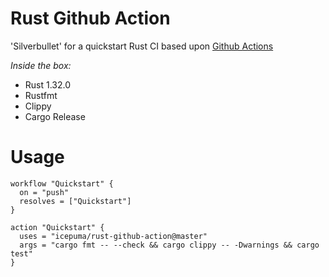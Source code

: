 # Rust Github Action

'Silverbullet' for a quickstart Rust CI based upon [Github Actions](https://developer.github.com/actions/)

*Inside the box:*

* Rust 1.32.0
* Rustfmt
* Clippy
* Cargo Release

# Usage

```
workflow "Quickstart" {
  on = "push"
  resolves = ["Quickstart"]
}

action "Quickstart" {
  uses = "icepuma/rust-github-action@master"
  args = "cargo fmt -- --check && cargo clippy -- -Dwarnings && cargo test"
}
```
